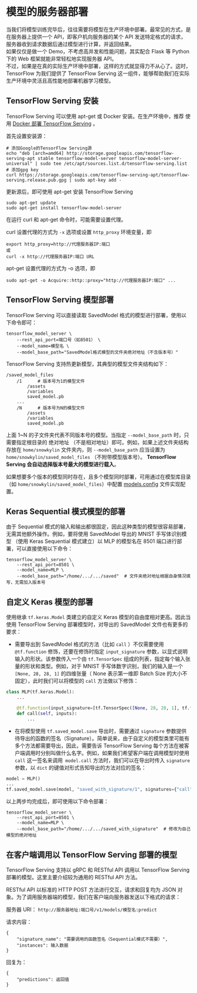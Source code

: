 # 模型的服务器部署

当我们将模型训练完毕后，往往需要将模型在生产环境中部署。最常见的方式，是在服务器上提供一个 API，即客户机向服务器的某个 API 发送特定格式的请求，服务器收到请求数据后通过模型进行计算，并返回结果。  
如果仅仅是做一个 Demo，不考虑高并发和性能问题，其实配合 Flask 等 Python 下的 Web 框架就能非常轻松地实现服务器 API。  
不过，如果是在真的实际生产环境中部署，这样的方式就显得力不从心了。这时，TensorFlow 为我们提供了 TensorFlow Serving 这一组件，能够帮助我们在实际生产环境中灵活且高性能地部署机器学习模型。


## TensorFlow Serving 安装

TensorFlow Serving 可以使用 apt-get 或 Docker 安装。在生产环境中，推荐 使用 [Docker 部署 TensorFlow Serving](https://www.tensorflow.org/tfx/serving/docker) 。

首先设置安装源：

    # 添加Google的TensorFlow Serving源
    echo "deb [arch=amd64] http://storage.googleapis.com/tensorflow-serving-apt stable tensorflow-model-server tensorflow-model-server-universal" | sudo tee /etc/apt/sources.list.d/tensorflow-serving.list
    # 添加gpg key
    curl https://storage.googleapis.com/tensorflow-serving-apt/tensorflow-serving.release.pub.gpg | sudo apt-key add -

更新源后，即可使用 apt-get 安装 TensorFlow Serving

    sudo apt-get update
    sudo apt-get install tensorflow-model-server

在运行 curl 和 apt-get 命令时，可能需要设置代理。

curl 设置代理的方式为 `-x` 选项或设置 `http_proxy` 环境变量，即

    export http_proxy=http://代理服务器IP:端口
    或
    curl -x http://代理服务器IP:端口 URL

apt-get 设置代理的方式为 -o 选项，即

    sudo apt-get -o Acquire::http::proxy="http://代理服务器IP:端口" ...


## TensorFlow Serving 模型部署

TensorFlow Serving 可以直接读取 SavedModel 格式的模型进行部署，使用以下命令即可：

    tensorflow_model_server \
        --rest_api_port=端口号（如8501） \
        --model_name=模型名 \
        --model_base_path="SavedModel格式模型的文件夹绝对地址（不含版本号）"

TensorFlow Serving 支持热更新模型，其典型的模型文件夹结构如下：

    /saved_model_files
        /1      # 版本号为1的模型文件
            /assets
            /variables
            saved_model.pb
        ...
        /N      # 版本号为N的模型文件
            /assets
            /variables
            saved_model.pb

上面 1~N 的子文件夹代表不同版本号的模型。当指定 `--model_base_path` 时，只需要指定根目录的 绝对地址 （不是相对地址）即可。例如，如果上述文件夹结构存放在 `home/snowkylin` 文件夹内，则 `--model_base_path` 应当设置为 `home/snowkylin/saved_model_files` （不附带模型版本号）。    **TensorFlow Serving 会自动选择版本号最大的模型进行载入**。

如果想要多个版本的模型同时存在，且多个模型同时部署，可用通过在模型库目录（如 `home/snowkylin/saved_model_files`）中配置 [models.config](./models.config) 文件实现配置。


## Keras Sequential 模式模型的部署 

由于 Sequential 模式的输入和输出都很固定，因此这种类型的模型很容易部署，无需其他额外操作。例如，要将使用 SavedModel 导出的 MNIST 手写体识别模型 （使用 Keras Sequential 模式建立）以 MLP 的模型名在 8501 端口进行部署，可以直接使用以下命令：

    tensorflow_model_server \
        --rest_api_port=8501 \
        --model_name=MLP \
        --model_base_path="/home/.../.../saved"  # 文件夹绝对地址根据自身情况填写，无需加入版本号


## 自定义 Keras 模型的部署 

使用继承 `tf.keras.Model` 类建立的自定义 Keras 模型的自由度相对更高。因此当使用 TensorFlow Serving 部署模型时，对导出的 SavedModel 文件也有更多的要求：

+ 需要导出到 SavedModel 格式的方法（比如 `call` ）不仅需要使用 `@tf.function` 修饰，还要在修饰时指定 `input_signature` 参数，以显式说明输入的形状。该参数传入一个由 `tf.TensorSpec` 组成的列表，指定每个输入张量的形状和类型。例如，对于 MNIST 手写体数字识别，我们的输入是一个 `[None, 28, 28, 1]` 的四维张量（ None 表示第一维即 Batch Size 的大小不固定），此时我们可以将模型的 `call` 方法做以下修饰：

```python
class MLP(tf.keras.Model):
    ...

    @tf.function(input_signature=[tf.TensorSpec([None, 28, 28, 1], tf.float32)])
    def call(self, inputs):
        ...
```

+ 在将模型使用 `tf.saved_model.save` 导出时，需要通过 `signature` 参数提供待导出的函数的签名（Signature）。简单说来，由于自定义的模型类里可能有多个方法都需要导出，因此，需要告诉 TensorFlow Serving 每个方法在被客户端调用时分别叫做什么名字。例如，如果我们希望客户端在调用模型时使用 `call` 这一签名来调用` model.call` 方法时，我们可以在导出时传入 `signature` 参数，以 `dict` 的键值对形式告知导出的方法对应的签名：

```python
model = MLP()
...
tf.saved_model.save(model, "saved_with_signature/1", signatures={"call": model.call})
```

以上两步均完成后，即可使用以下命令部署：

    tensorflow_model_server \
        --rest_api_port=8501 \
        --model_name=MLP \
        --model_base_path="/home/.../.../saved_with_signature"  # 修改为自己模型的绝对地址

## 在客户端调用以 TensorFlow Serving 部署的模型

TensorFlow Serving 支持以 gRPC 和 RESTful API 调用以 TensorFlow Serving 部署的模型。这里主要介绍较为通用的 RESTful API 方法。

RESTful API 以标准的 HTTP POST 方法进行交互，请求和回复均为 JSON 对象。为了调用服务器端的模型，我们在客户端向服务器发送以下格式的请求：

服务器 URI： `http://服务器地址:端口号/v1/models/模型名:predict`

请求内容：

    {
        "signature_name": "需要调用的函数签名（Sequential模式不需要）",
        "instances": 输入数据
    }

回复为：

    {
        "predictions": 返回值
    }




